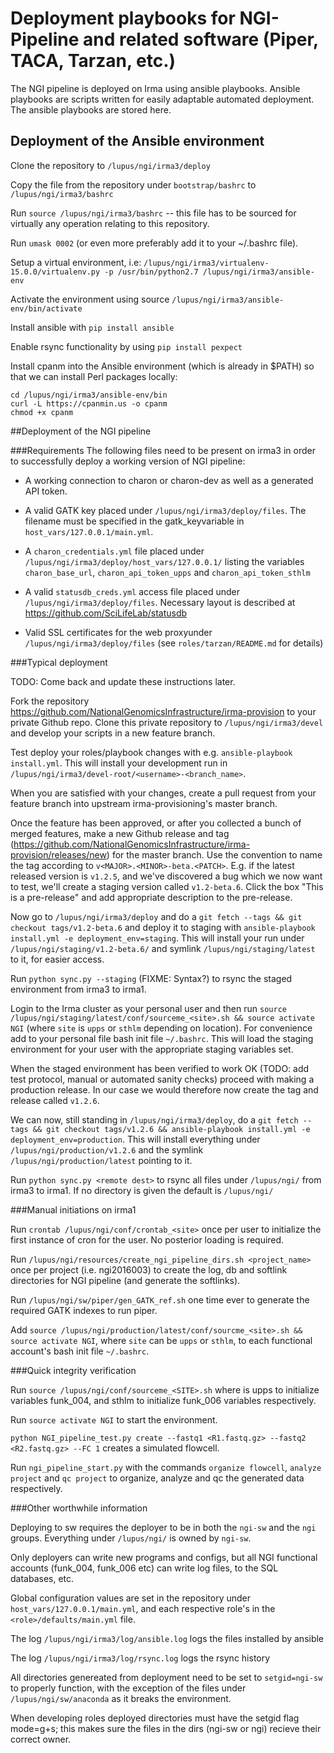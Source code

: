 # Deployment playbooks for NGI-Pipeline and related software (Piper, TACA, Tarzan, etc.) 

The NGI pipeline is deployed on Irma using ansible playbooks. Ansible playbooks are scripts written for easily adaptable automated deployment. The ansible playbooks are stored here.

## Deployment of the Ansible environment

Clone the repository to `/lupus/ngi/irma3/deploy`

Copy the file from the repository under `bootstrap/bashrc` to `/lupus/ngi/irma3/bashrc` 

Run `source /lupus/ngi/irma3/bashrc` -- this file has to be sourced for virtually any operation relating to this repository.

Run `umask 0002` (or even more preferably add it to your ~/.bashrc file).

Setup a virtual environment, i.e: `/lupus/ngi/irma3/virtualenv-15.0.0/virtualenv.py -p /usr/bin/python2.7 /lupus/ngi/irma3/ansible-env`

Activate the environment using source `/lupus/ngi/irma3/ansible-env/bin/activate`

Install ansible with `pip install ansible`

Enable rsync functionality by using `pip install pexpect`

Install cpanm into the Ansible environment (which is already in $PATH) so that we can install Perl packages locally: 

```
cd /lupus/ngi/irma3/ansible-env/bin
curl -L https://cpanmin.us -o cpanm
chmod +x cpanm
```

##Deployment of the NGI pipeline

###Requirements
The following files need to be present on irma3 in order to successfully deploy a working version of NGI pipeline:

- A working connection to charon or charon-dev as well as a generated API token. 

- A valid GATK key placed under `/lupus/ngi/irma3/deploy/files`. The filename must be specified in the gatk_keyvariable in `host_vars/127.0.0.1/main.yml`. 

- A `charon_credentials.yml` file placed under `/lupus/ngi/irma3/deploy/host_vars/127.0.0.1/` listing the variables `charon_base_url`, `charon_api_token_upps` and `charon_api_token_sthlm`

- A valid `statusdb_creds.yml` access file placed under `/lupus/ngi/irma3/deploy/files`. Necessary layout is described at https://github.com/SciLifeLab/statusdb

- Valid SSL certificates for the web proxyunder `/lupus/ngi/irma3/deploy/files` (see `roles/tarzan/README.md` for details) 

###Typical deployment

TODO: Come back and update these instructions later. 

Fork the repository https://github.com/NationalGenomicsInfrastructure/irma-provision to your private Github repo. Clone this private repository to `/lupus/ngi/irma3/devel` and develop your scripts in a new feature branch. 

Test deploy your roles/playbook changes with e.g. `ansible-playbook install.yml`. This will install your development run in `/lupus/ngi/irma3/devel-root/<username>-<branch_name>`. 

When you are satisfied with your changes, create a pull request from your feature branch into upstream irma-provisioning's master branch. 

Once the feature has been approved, or after you collected a bunch of merged features, make a new Github release and tag (https://github.com/NationalGenomicsInfrastructure/irma-provision/releases/new) for the master branch. Use the convention to name the tag according to `v<MAJOR>.<MINOR>-beta.<PATCH>`. E.g. if the latest released version is `v1.2.5`, and we've discovered a bug which we now want to test, we'll create a staging version called `v1.2-beta.6`. Click the box "This is a pre-release" and add appropriate description to the pre-release. 

Now go to `/lupus/ngi/irma3/deploy` and do a `git fetch --tags && git checkout tags/v1.2-beta.6` and deploy it to staging with `ansible-playbook install.yml -e deployment_env=staging`. This will install your run under `/lupus/ngi/staging/v1.2-beta.6/` and symlink `/lupus/ngi/staging/latest` to it, for easier access. 

Run `python sync.py --staging` (FIXME: Syntax?)  to rsync the staged environment from irma3 to irma1. 

Login to the Irma cluster as your personal user and then run `source /lupus/ngi/staging/latest/conf/sourceme_<site>.sh && source activate NGI` (where `site` is `upps` or `sthlm` depending on location). For convenience add to your personal file bash init file `~/.bashrc`. This will load the staging environment for your user with the appropriate staging variables set. 

When the staged environment has been verified to work OK (TODO: add test protocol, manual or automated sanity checks) proceed with making a production release. In our case we would therefore now create the tag and release called `v1.2.6`. 

We can now, still standing in `/lupus/ngi/irma3/deploy`, do a `git fetch -- tags && git checkout tags/v1.2.6 && ansible-playbook install.yml -e deployment_env=production`. This will install everything under `/lupus/ngi/production/v1.2.6` and the symlink `/lupus/ngi/production/latest` pointing to it. 

Run `python sync.py <remote dest>` to rsync all files under `/lupus/ngi/` from irma3 to irma1. If no directory is given the default is `/lupus/ngi/`

###Manual initiations on irma1

Run `crontab /lupus/ngi/conf/crontab_<site>` once per user to initialize the first instance of cron for the user. No posterior loading is required.

Run `/lupus/ngi/resources/create_ngi_pipeline_dirs.sh <project_name>` once per project (i.e. ngi2016003) to create the log, db and softlink directories for NGI pipeline (and generate the softlinks).

Run `/lupus/ngi/sw/piper/gen_GATK_ref.sh` one time ever to generate the required GATK indexes to run piper.

Add `source /lupus/ngi/production/latest/conf/sourcme_<site>.sh && source activate NGI`, where `site` can be `upps` or `sthlm`, to each functional account's bash init file `~/.bashrc`. 

###Quick integrity verification

Run `source /lupus/ngi/conf/sourceme_<SITE>.sh` where <site> is upps to initialize variables funk_004, and sthlm to initialize funk_006 variables respectively.

Run `source activate NGI` to start the environment.

`python NGI_pipeline_test.py create --fastq1 <R1.fastq.gz> --fastq2 <R2.fastq.gz> --FC 1` creates a simulated flowcell.

Run `ngi_pipeline_start.py` with the commands `organize flowcell`, `analyze project` and `qc project` to organize, analyze and qc the generated data respectively.

###Other worthwhile information

Deploying to sw requires the deployer to be in both the `ngi-sw` and the `ngi` groups. Everything under `/lupus/ngi/` is owned by `ngi-sw`.

Only deployers can write new programs and configs, but all NGI functional accounts (funk_004, funk_006 etc) can write log files, to the SQL databases, etc.

Global configuration values are set in the repository under `host_vars/127.0.0.1/main.yml`, and each respective role's in the `<role>/defaults/main.yml` file. 

The log `/lupus/ngi/irma3/log/ansible.log` logs the files installed by ansible

The log `/lupus/ngi/irma3/log/rsync.log` logs the rsync history

All directories genereated from deployment need to be set to `setgid=ngi-sw` to properly function, with the exception of the files under `/lupus/ngi/sw/anaconda` as it breaks the environment.

When developing roles deployed directories must have the setgid flag mode=g+s; this makes sure the files in the dirs (ngi-sw or ngi) recieve their correct owner.
